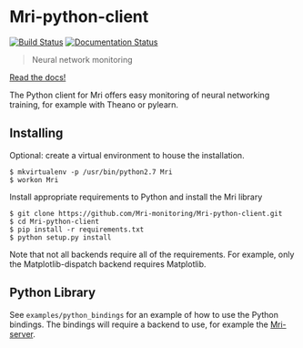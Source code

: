 Mri-python-client
========
[![Build Status](https://travis-ci.org/Mri-monitoring/Mri-python-client.svg?branch=master)](https://travis-ci.org/Mri-monitoring/Mri-python-client)
[![Documentation Status](https://readthedocs.org/projects/mri/badge/?version=latest)](https://readthedocs.org/projects/mri/?badge=latest)

> Neural network monitoring

[Read the docs!](http://mri.readthedocs.org/)

The Python client for Mri offers easy monitoring of neural networking training, for example with Theano or pylearn.

## Installing

Optional: create a virtual environment to house the installation.

```
$ mkvirtualenv -p /usr/bin/python2.7 Mri
$ workon Mri
```

Install appropriate requirements to Python and install the Mri library
```
$ git clone https://github.com/Mri-monitoring/Mri-python-client.git 
$ cd Mri-python-client
$ pip install -r requirements.txt
$ python setup.py install
```

Note that not all backends require all of the requirements. For example, only the Matplotlib-dispatch backend requires Matplotlib.

## Python Library
See `examples/python_bindings` for an example of how to use the Python bindings. The bindings will require a backend to use, for example the [Mri-server](https://github.com/Mri-monitoring/Mri-server).

